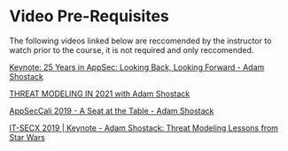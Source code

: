 # Video Pre-Requisites #

The following videos linked below are reccomended by the instructor to watch prior to the course, it is not required and only reccomended.

[Keynote: 25 Years in AppSec: Looking Back, Looking Forward - Adam Shostack](https://www.youtube.com/watch?v=pB1EqwwXoNk)

[THREAT MODELING IN 2021 with Adam Shostack](https://www.youtube.com/watch?v=7jB5OS6mepU)

[AppSecCali 2019 - A Seat at the Table - Adam Shostack](https://www.youtube.com/watch?v=FyGA-9WHFAQ)

[IT-SECX 2019 | Keynote - Adam Shostack: Threat Modeling Lessons from Star Wars](https://www.youtube.com/watch?v=nd02oPnMdR4)
